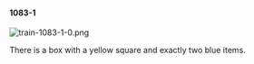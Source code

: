 #### 1083-1
![train-1083-1-0.png](https://github.com/lil-lab/nlvr/raw/master/nlvr/train/images/27/train-1083-1-0.png "train-1083-1-0.png")

There is a box with a yellow square and exactly two blue items.
